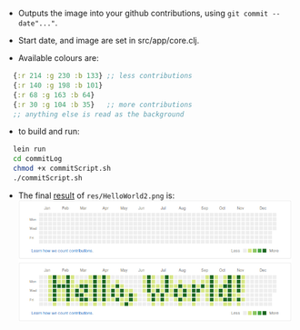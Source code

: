 - Outputs the image into your github contributions, using `git commit --date"..."`.

- Start date, and image are set in src/app/core.clj.

- Available colours are:
``` clojure
  {:r 214 :g 230 :b 133} ;; less contributions
  {:r 140 :g 198 :b 101}
  {:r 68 :g 163 :b 64}
  {:r 30 :g 104 :b 35}   ;; more contributions
  ;; anything else is read as the background
 ```

- to build and run:
``` bash
  lein run
  cd commitLog
  chmod +x commitScript.sh
  ./commitScript.sh
```

- The final [result](https://github.com/stevenAvery?tab=overview&from=2014-12-01&to=2014-12-31) of `res/HelloWorld2.png` is:
![HelloWorld Result](res/HelloWorldResult.png)
